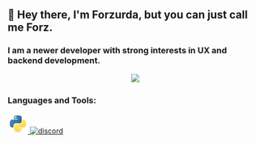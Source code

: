 ## 👋 Hey there, I'm Forzurda, but you can just call me Forz.
### I am a newer developer with strong interests in UX and backend development.

<p align="center">
  <img height="196em" src="https://github-readme-stats.vercel.app/api?username=Forzurda&show_icons=true&theme=dracula&hide_border=true&include_all_commits=true&hide=contribs,issues">
</p>

<h3 align="left">Languages and Tools:</h3>
<p align="left"> 
</a> 
<a href="https://www.python.org" target="_blank" rel="noreferrer"> <img src="https://raw.githubusercontent.com/devicons/devicon/master/icons/python/python-original.svg" alt="python" width="40" height="40"/> </a> 
<a href="https://discord.gg" target="_blank" rel="noreferrer"> <img src="https://assets-global.website-files.com/6257adef93867e50d84d30e2/62595384e89d1d54d704ece7_3437c10597c1526c3dbd98c737c2bcae.svg" alt="discord" width="40" height="40"/> 
</a>
</p>
